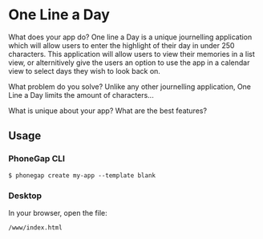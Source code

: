# One Line a Day
What does your app do?
One line a Day is a unique journelling application which will allow users to enter the highlight of their day in under 250 characters. This application will allow users to view their memories in a list view, or alternitively give the users an option to use the app in a calendar view to select days they wish to look back on.

What problem do you solve?
Unlike any other journelling application, One Line a Day limits the amount of characters...

What is unique about your app? What are the best features?








## Usage

### PhoneGap CLI

    $ phonegap create my-app --template blank

### Desktop

In your browser, open the file:

    /www/index.html

